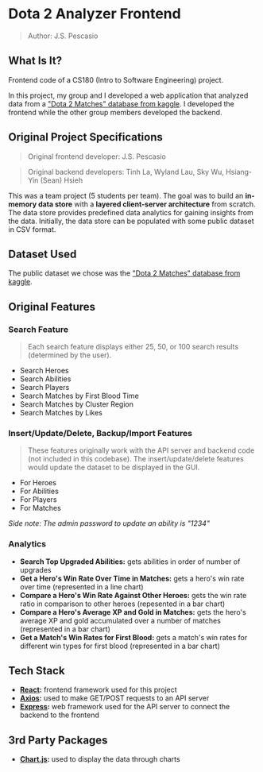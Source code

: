 # Dota 2 Analyzer Frontend
> Author: J.S. Pescasio

## What Is It?
Frontend code of a CS180 (Intro to Software Engineering) project. 

In this project, my group and I developed a web application that analyzed data from a ["Dota 2 Matches" database from kaggle](https://www.kaggle.com/devinanzelmo/dota-2-matches). I developed the frontend while the other group members developed the backend.

## Original Project Specifications
> Original frontend developer: J.S. Pescasio

> Original backend developers: Tinh La, Wyland Lau, Sky Wu, Hsiang-Yin (Sean) Hsieh

This was a team project (5 students per team). The goal was to build an **in-memory data store** with a **layered client-server architecture** from scratch. The data store provides predefined data analytics for gaining insights from the data. Initially, the data store can be populated with some public dataset in CSV format.

## Dataset Used
The public dataset we chose was the ["Dota 2 Matches" database from kaggle](https://www.kaggle.com/devinanzelmo/dota-2-matches).

## Original Features
### Search Feature
> Each search feature displays either 25, 50, or 100 search results (determined by the user).
- Search Heroes
- Search Abilities
- Search Players
- Search Matches by First Blood Time
- Search Matches by Cluster Region
- Search Matches by Likes

### Insert/Update/Delete, Backup/Import Features
> These features originally work with the API server and backend code (not included in this codebase). The insert/update/delete features would update the dataset to be displayed in the GUI.
- For Heroes
- For Abilities
- For Players
- For Matches

*Side note: The admin password to update an ability is "1234"*

### Analytics
- **Search Top Upgraded Abilities:** gets abilities in order of number of upgrades
- **Get a Hero's Win Rate Over Time in Matches:** gets a hero's win rate over time (represented in a line chart)
- **Compare a Hero's Win Rate Against Other Heroes:** gets the win rate ratio in comparison to other heroes (repesented in a bar chart)
- **Compare a Hero's Average XP and Gold in Matches:** gets the hero's average XP and gold accumulated over a number of matches (represented in a bar chart)
- **Get a Match's Win Rates for First Blood:** gets a match's win rates for different win types for first blood (represented in a bar chart)

## Tech Stack
- **[React](https://reactjs.org/):** frontend framework used for this project
- **[Axios](https://github.com/axios/axios):** used to make GET/POST requests to an API server
- **[Express](https://expressjs.com/):** web framework used for the API server to connect the backend to the frontend

## 3rd Party Packages
- **[Chart.js](https://www.chartjs.org/):** used to display the data through charts
